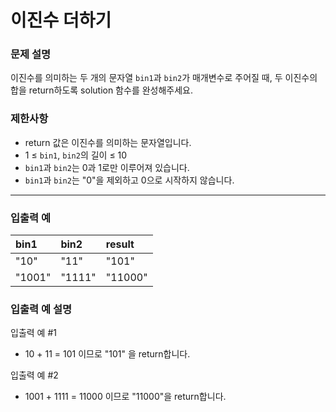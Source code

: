 # 이진수 더하기

### 문제 설명

이진수를 의미하는 두 개의 문자열 `bin1`과 `bin2`가 매개변수로 주어질 때, 두 이진수의 합을 return하도록 solution 함수를 완성해주세요.

### 제한사항
- return 값은 이진수를 의미하는 문자열입니다.
- 1 ≤ `bin1`, `bin2`의 길이 ≤ 10
- `bin1`과 `bin2`는 0과 1로만 이루어져 있습니다.
- `bin1`과 `bin2`는 "0"을 제외하고 0으로 시작하지 않습니다.

---

### 입출력 예
|bin1|bin2|result|
|:---|:---|:---|
|"10"|"11"|"101"|
|"1001"|"1111"|"11000"|

### 입출력 예 설명
입출력 예 #1
- 10 + 11 = 101 이므로 "101" 을 return합니다.

입출력 예 #2
- 1001 + 1111 = 11000 이므로 "11000"을 return합니다.
